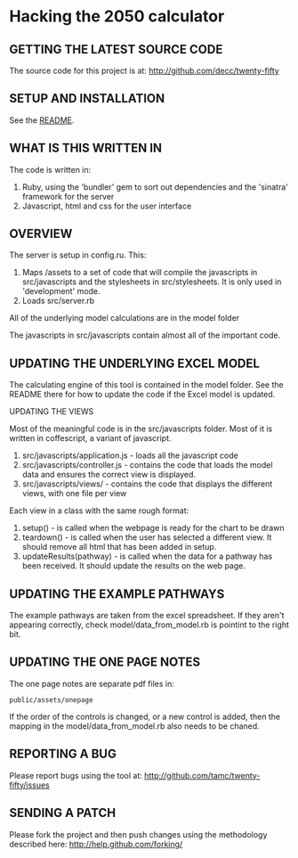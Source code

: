 # Hacking the 2050 calculator

## GETTING THE LATEST SOURCE CODE

The source code for this project is at:
http://github.com/decc/twenty-fifty

## SETUP AND INSTALLATION

See the [README](./README.md).

## WHAT IS THIS WRITTEN IN

The code is written in:

1. Ruby, using the 'bundler' gem to sort out dependencies and the 'sinatra' framework for the server 
2. Javascript, html and css for the user interface

## OVERVIEW

The server is setup in config.ru. This:
1. Maps /assets to a set of code that will compile the javascripts in src/javascripts and the stylesheets in src/stylesheets. It is only used in 'development' mode.
2. Loads src/server.rb

All of the underlying model calculations are in the model folder

The javascripts in src/javascripts contain almost all of the important code. 

## UPDATING THE UNDERLYING EXCEL MODEL

The calculating engine of this tool is contained in the model folder. See the README there for how to update the code if the Excel model is updated.

UPDATING THE VIEWS

Most of the meaningful code is in the src/javascripts folder. Most of it is written in coffescript, a variant of javascript.

1. src/javascripts/application.js - loads all the javascript code
2. src/javascripts/controller.js - contains the code that loads the model data and ensures the correct view is displayed.
3. src/javascripts/views/ - contains the code that displays the different views, with one file per view

Each view in a class with the same rough format:

1. setup() - is called when the webpage is ready for the chart to be drawn
2. teardown() - is called when the user has selected a different view. It should remove all html that has been added in setup.
3. updateResults(pathway) - is called when the data for a pathway has been received. It should update the results on the web page.

## UPDATING THE EXAMPLE PATHWAYS

The example pathways are taken from the excel spreadsheet. If they aren't appearing correctly, check model/data_from_model.rb is pointint to the right bit.


## UPDATING THE ONE PAGE NOTES

The one page notes are separate pdf files in:

    public/assets/onepage

If the order of the controls is changed, or a new control is added, then the mapping in the model/data_from_model.rb also needs to be chaned.

## REPORTING A BUG

Please report bugs using the tool at:
http://github.com/tamc/twenty-fifty/issues

## SENDING A PATCH

Please fork the project and then push changes using the methodology described here:
http://help.github.com/forking/


